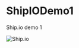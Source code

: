 ShipIODemo1
===========

Ship.io demo 1

![Ship.io](https://ship.io/jobs/Qy0Imsqquu02Nk9C/build_status.png)
